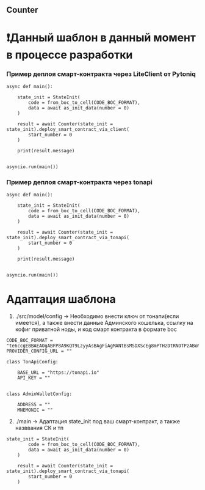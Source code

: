 ## Counter

# ❗Данный шаблон в данный момент в процессе разработки

### Пример деплоя смарт-контракта через LiteClient от Pytoniq

```
async def main():

    state_init = StateInit(
        code = from_boc_to_cell(CODE_BOC_FORMAT),
        data = await as_init_data(number = 0)
    )

    result = await Counter(state_init = state_init).deploy_smart_contract_via_client(
        start_number = 0
    )

    print(result.message)
     
    
asyncio.run(main())
```


### Пример деплоя смарт-контракта через tonapi

```
async def main():

    state_init = StateInit(
        code = from_boc_to_cell(CODE_BOC_FORMAT),
        data = await as_init_data(number = 0)
    )

    result = await Counter(state_init = state_init).deploy_smart_contract_via_tonapi(
        start_number = 0
    )

    print(result.message)
     
    
asyncio.run(main())
```

# Адаптация шаблона 

1) ./src/model/config -> Необходимо внести ключ от тонапи(если имеется), а также внести данные Админского кошелька, ссылку на кофиг приватной ноды, и код смарт контракта в формате boc

```
CODE_BOC_FORMAT = "te6ccgEBBAEAOgABFP8A9KQT9LzyyAsBAgFiAgMANtBsMSDXScEg8mPTHzDtRNDTPzABoMjLP8ntVAARoen72omhpn5h"
PROVIDER_CONFIG_URL = ""

class TonApiConfig:
    
    BASE_URL = "https://tonapi.io"
    API_KEY = ""


class AdminWalletConfig:

    ADDRESS = ""
    MNEMONIC = ""
```

2) ./main -> Aдаптация state_init под ваш смарт-контракт, а также назввания СК и тп

```
state_init = StateInit(
        code = from_boc_to_cell(CODE_BOC_FORMAT),
        data = await as_init_data(number = 0)
    )

    result = await Counter(state_init = state_init).deploy_smart_contract_via_tonapi(
        start_number = 0
    )
```
